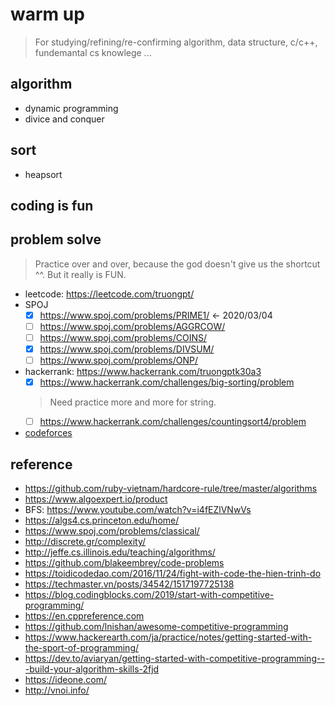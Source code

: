 # warm up
> For studying/refining/re-confirming algorithm, data structure, c/c++, fundemantal cs knowlege ...

## algorithm
- dynamic programming
- divice and conquer

## sort
- heapsort

## coding is fun
## problem solve
> Practice over and over, because the god doesn't give us the shortcut ^^. But it really is FUN.

- leetcode: https://leetcode.com/truongpt/
- SPOJ
  - [x] https://www.spoj.com/problems/PRIME1/ <- 2020/03/04
  - [ ] https://www.spoj.com/problems/AGGRCOW/
  - [ ] https://www.spoj.com/problems/COINS/
  - [x] https://www.spoj.com/problems/DIVSUM/
  - [ ] https://www.spoj.com/problems/ONP/
- hackerrank: https://www.hackerrank.com/truongptk30a3
  - [x] https://www.hackerrank.com/challenges/big-sorting/problem
  > Need practice more and more for string.
  - [ ] https://www.hackerrank.com/challenges/countingsort4/problem

- [codeforces](http://codeforces.com)


## reference
- https://github.com/ruby-vietnam/hardcore-rule/tree/master/algorithms
- https://www.algoexpert.io/product
- BFS: https://www.youtube.com/watch?v=i4fEZlVNwVs
- https://algs4.cs.princeton.edu/home/
- https://www.spoj.com/problems/classical/
- http://discrete.gr/complexity/
- http://jeffe.cs.illinois.edu/teaching/algorithms/
- https://github.com/blakeembrey/code-problems
- https://toidicodedao.com/2016/11/24/fight-with-code-the-hien-trinh-do
- https://techmaster.vn/posts/34542/1517197725138
- https://blog.codingblocks.com/2019/start-with-competitive-programming/
- https://en.cppreference.com
- https://github.com/lnishan/awesome-competitive-programming
- https://www.hackerearth.com/ja/practice/notes/getting-started-with-the-sport-of-programming/
- https://dev.to/aviaryan/getting-started-with-competitive-programming---build-your-algorithm-skills-2fjd
- https://ideone.com/
- http://vnoi.info/
